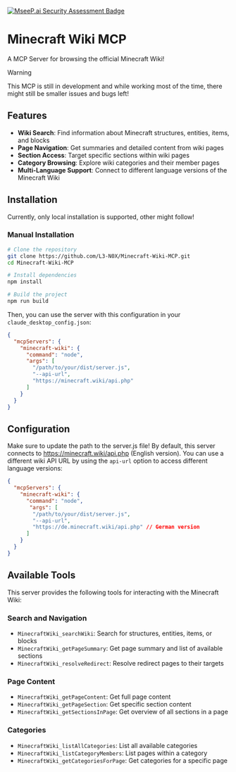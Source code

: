 [![MseeP.ai Security Assessment Badge](https://mseep.net/pr/l3-n0x-minecraft-wiki-mcp-badge.png)](https://mseep.ai/app/l3-n0x-minecraft-wiki-mcp)

# Minecraft Wiki MCP

A MCP Server for browsing the official Minecraft Wiki!

> [!WARNING]
> This MCP is still in development and while working most of the time, there might still be smaller issues and bugs left!

## Features

- **Wiki Search**: Find information about Minecraft structures, entities, items, and blocks
- **Page Navigation**: Get summaries and detailed content from wiki pages
- **Section Access**: Target specific sections within wiki pages
- **Category Browsing**: Explore wiki categories and their member pages
- **Multi-Language Support**: Connect to different language versions of the Minecraft Wiki

## Installation

Currently, only local installation is supported, other might follow!

### Manual Installation

```bash
# Clone the repository
git clone https://github.com/L3-N0X/Minecraft-Wiki-MCP.git
cd Minecraft-Wiki-MCP

# Install dependencies
npm install

# Build the project
npm run build
```

Then, you can use the server with this configuration in your `claude_desktop_config.json`:

```json
{
  "mcpServers": {
    "minecraft-wiki": {
      "command": "node",
      "args": [
        "/path/to/your/dist/server.js", 
        "--api-url",
        "https://minecraft.wiki/api.php"
      ]
    }
  }
}
```

## Configuration

Make sure to update the path to the server.js file!
By default, this server connects to <https://minecraft.wiki/api.php> (English version). You can use a different wiki API URL by using the `api-url` option to access different language versions:

```json
{
  "mcpServers": {
    "minecraft-wiki": {
      "command": "node",
       "args": [
        "/path/to/your/dist/server.js", 
        "--api-url",
        "https://de.minecraft.wiki/api.php" // German version
      ]
    }
  }
}
```

## Available Tools

This server provides the following tools for interacting with the Minecraft Wiki:

### Search and Navigation

- `MinecraftWiki_searchWiki`: Search for structures, entities, items, or blocks
- `MinecraftWiki_getPageSummary`: Get page summary and list of available sections
- `MinecraftWiki_resolveRedirect`: Resolve redirect pages to their targets

### Page Content

- `MinecraftWiki_getPageContent`: Get full page content
- `MinecraftWiki_getPageSection`: Get specific section content
- `MinecraftWiki_getSectionsInPage`: Get overview of all sections in a page

### Categories

- `MinecraftWiki_listAllCategories`: List all available categories
- `MinecraftWiki_listCategoryMembers`: List pages within a category
- `MinecraftWiki_getCategoriesForPage`: Get categories for a specific page

